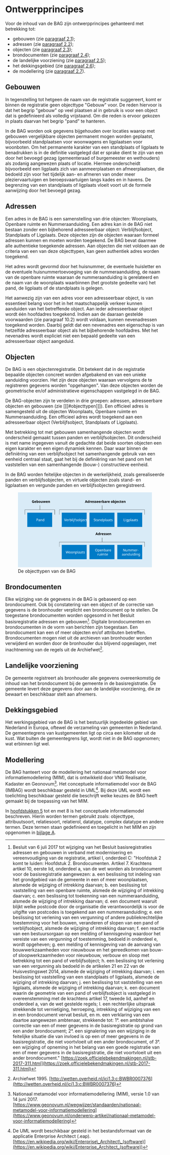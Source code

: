 # Ontwerpprincipes

Voor de inhoud van de BAG zijn ontwerpprincipes gehanteerd met betrekking tot:

- gebouwen (zie [paragraaf 2.1](#21-gebouwen));
- adressen (zie [paragraaf 2.2](#22-adressen));
- objecten (zie [paragraaf 2.3](#23-objecten));
- brondocumenten (zie [paragraaf 2.4](#24-brondocumenten));
- de landelijke voorziening (zie [paragraaf 2.5](#25-landelijke-voorziening));
- het dekkingsgebied (zie [paragraaf 2.6](#26-dekkingsgebied));
- de modellering (zie [paragraaf 2.7](#27-modellering)).

## Gebouwen

In tegenstelling tot hetgeen de naam van de registratie suggereert, komt er binnen de registratie geen objecttype "Gebouw" voor. De reden hiervoor is dat het begrip "gebouw" op veel plaatsen al in gebruik is voor een object dat is gedefinieerd als volledig vrijstaand. Om die reden is ervoor gekozen in plaats daarvan het begrip "pand" te hanteren.

In de BAG worden ook gegevens bijgehouden over locaties waarop met gebouwen vergelijkbare objecten permanent mogen worden geplaatst, bijvoorbeeld standplaatsen voor woonwagens en ligplaatsen voor woonboten. Om het permanente karakter van een standplaats of ligplaats te benadrukken is in de definitie vastgelegd dat er sprake dient te zijn van een door het bevoegd gezag (gemeenteraad of burgemeester en wethouders) als zodanig aangewezen plaats of locatie. Hiermee onderscheidt bijvoorbeeld een ligplaats zich van aanmeerplaatsen en afmeerplaatsen, die bedoeld zijn voor het tijdelijk aan- en afmeren van onder meer pleziervaartuigen en beroepsvaartuigen langs kades en in havens. De begrenzing van een standplaats of ligplaats vloeit voort uit de formele aanwijzing door het bevoegd gezag.

## Adressen

Een adres in de BAG is een samenstelling van drie objecten: Woonplaats, Openbare ruimte en Nummeraanduiding. Een adres kan in de BAG niet bestaan zonder een bijbehorend adresseerbaar object: Verblijfsobject, Standplaats of Ligplaats. Deze objecten zijn de objecten waaraan formeel adressen kunnen en moeten worden toegekend. De BAG bevat daarmee alle authentieke toegekende adressen. Aan objecten die niet voldoen aan de criteria van een van deze objecttypen, kan geen authentiek adres worden toegekend.

Het adres wordt gevormd door het huisnummer, de eventuele huisletter en de eventuele huisnummertoevoeging van de nummeraanduiding, de naam van de openbare ruimte waaraan de nummeraanduiding is gerelateerd en de naam van de woonplaats waarbinnen (het grootste gedeelte van) het pand, de ligplaats of de standplaats is gelegen.

Het aanwezig zijn van een adres voor een adresseerbaar object, is van essentieel belang voor het in het maatschappelijk verkeer kunnen aanduiden van het betreffende object. Aan ieder adresseerbaar object wordt één hoofdadres toegekend. Indien aan de daaraan gestelde voorwaarden (zie paragraaf 10.2) wordt voldaan, kunnen nevenadressen toegekend worden. Daarbij geldt dat een nevenadres een eigenschap is van hetzelfde adresseerbaar object als het bijbehorende hoofdadres. Met het nevenadres wordt expliciet niet een bepaald gedeelte van een adresseerbaar object aangeduid.

## Objecten

De BAG is een objectenregistratie. Dit betekent dat in de registratie bepaalde objecten concreet worden afgebakend en van een unieke aanduiding voorzien. Het zijn deze objecten waaraan vervolgens de te registreren gegevens worden "opgehangen". Van deze objecten worden de geometrische en/of administratieve eigenschappen vastgelegd in de BAG.

De BAG-objecten zijn te verdelen in drie groepen: adressen, adresseerbare objecten en gebouwen (zie [[[#objecttypen]]]). Een officieel adres is samengesteld uit de objecten Woonplaats, Openbare ruimte en Nummeraanduiding. Een officieel adres wordt toegekend aan een adresseerbaar object (Verblijfsobject, Standplaats of Ligplaats).

Met betrekking tot met gebouwen samenhangende objecten wordt onderscheid gemaakt tussen panden en verblijfsobjecten. Dit onderscheid is met name ingegeven vanuit de gedachte dat beide soorten objecten een eigen karakter en een eigen dynamiek kennen. Daar waar binnen de definiëring van een verblijfsobject het samenhangende gebruik van een eenheid centraal staat, gaat het bij de definiëring van het pand om het vaststellen van een samenhangende (bouw-) constructieve eenheid.

In de BAG worden feitelijke objecten in de werkelijkheid, zoals gerealiseerde panden en verblijfsobjecten, en virtuele objecten zoals stand- en ligplaatsen en vergunde panden en verblijfsobjecten geregistreerd.

<figure id="objecttypen">
    <img src="media/objecttypen.svg" />
    <figcaption>De objecttypen van de BAG</figcaption>
</figure>

## Brondocumenten

Elke wijziging van de gegevens in de BAG is gebaseerd op een brondocument. Ook bij constatering van een object of de correctie van gegevens is de bronhouder verplicht een brondocument op te stellen. De toegestane brondocumenten worden opgesomd in het Besluit basisregistratie adressen en gebouwen[^2-4-i]. Digitale brondocumenten en brondocumenten in de vorm van berichten zijn toegestaan. Een brondocument kan een of meer objecten en/of attributen betreffen. Brondocumenten mogen niet uit de archieven van bronhouder worden verwijderd en worden door de bronhouder dus blijvend opgeslagen, met inachtneming van de regels uit de Archiefwet[^2-4-ii].

[^2-4-i]: Besluit van 6 juli 2017 tot wijziging van het Besluit basisregistraties adressen en gebouwen in verband met modernisering en vereenvoudiging van de registratie, artikel I, onderdeel C: "Hoofdstuk 2 komt te luiden: Hoofdstuk 2. Brondocumenten. Artikel 7. Krachtens artikel 10, eerste lid, onderdeel a, van de wet worden als brondocument voor de basisregistratie aangewezen: a. een beslissing tot indeling van het grondgebied van de gemeente in een of meer woonplaatsen, alsmede de wijziging of intrekking daarvan; b. een beslissing tot vaststelling van een openbare ruimte, alsmede de wijziging of intrekking daarvan; c. een beslissing tot toekenning van een nummeraanduiding, alsmede de wijziging of intrekking daarvan; d. een document waaruit blijkt welke postcode door de organisatie die verantwoordelijk is voor de uitgifte van postcodes is toegekend aan een nummeraanduiding; e. een beslissing tot verlening van een vergunning of andere publiekrechtelijke toestemming voor het bouwen, veranderen of slopen van een pand of verblijfsobject, alsmede de wijziging of intrekking daarvan; f. een reactie van een bestuursorgaan op een melding of kennisgeving waardoor het vereiste van een vergunning of toestemming, bedoeld in onderdeel e, wordt opgeheven; g. een melding of kennisgeving van de aanvang van bouwwerkzaamheden voor nieuwbouw en het gereedkomen van bouw- of sloopwerkzaamheden voor nieuwbouw, verbouw en sloop met betrekking tot een pand of verblijfsobject; h. een beslissing tot verlening van een vergunning als bedoeld in de artikelen 21 en 22 van de Huisvestingswet 2014, alsmede de wijziging of intrekking daarvan; i. een beslissing tot vaststelling van een standplaats of ligplaats, alsmede de wijziging of intrekking daarvan; j. een beslissing tot vaststelling van een ligplaats, alsmede de wijziging of intrekking daarvan; k. een document waarin de geometrie van een pand of verblijfsobject is vastgelegd in overeenstemming met de krachtens artikel 17, tweede lid, aanhef en onderdeel a, van de wet gestelde regels; l. een rechterlijke uitspraak strekkende tot vernietiging, herroeping, intrekking of wijziging van een in een brondocument vervat besluit, en m. een verklaring van een daartoe aangewezen ambtenaar, strekkende tot: 1°. een ambtshalve correctie van een of meer gegevens in de basisregistratie op grond van een ander brondocument; 2°. een signalering van een wijziging in de feitelijke situatie die van invloed is op een of meer gegevens in de basisregistratie, die niet voortvloeit uit een ander brondocument, of 3°. een wijziging of opneming in het belang van een goede registratie van een of meer gegevens in de basisregistratie, die niet voortvloeit uit een ander brondocument." [https://zoek.officielebekendmakingen.nl/stb-2017-311.html](https://zoek.officielebekendmakingen.nl/stb-2017-311.html)

[^2-4-ii]: Archiefwet 1995. [http://wetten.overheid.nl/jci1.3:c:BWBR0007376](http://wetten.overheid.nl/jci1.3:c:BWBR0007376)

## Landelijke voorziening

De gemeente registreert als bronhouder alle gegevens overeenkomstig de inhoud van het brondocument bij de gemeente in de basisregistratie. De gemeente levert deze gegevens door aan de landelijke voorziening, die ze bewaart en beschikbaar stelt aan afnemers.

## Dekkingsgebied

Het werkingsgebied van de BAG is het bestuurlijk ingedeelde gebied van Nederland in Europa, oftewel de verzameling van gemeenten in Nederland. De gemeentegrens van kustgemeenten ligt op circa een kilometer uit de kust. Wat buiten de gemeentegrens ligt, wordt niet in de BAG opgenomen; wat erbinnen ligt wel.

## Modellering

De BAG hanteert voor de modellering het nationaal metamodel voor informatiemodellering (MIM), dat is ontwikkeld door VNG Realisatie, Kadaster en Geonovum[^2-7-i]. Het conceptuele informatiemodel voor de BAG (IMBAG) wordt beschikbaar gesteld in UML[^2-7-ii]. Bij deze UML wordt een toelichting beschikbaar gesteld die beschrijft welke keuzes de BAG heeft gemaakt bij de toepassing van het MIM.

In [hoofdstukken 5](conceptueelmodel.md#5-conceptueel-model) tot en met 8 is het conceptuele informatiemodel beschreven. Hierin worden termen gebruikt zoals: objecttype, attribuutsoort, relatiesoort, relatierol, datatype, complex datatype en andere termen. Deze termen staan gedefinieerd en toegelicht in het MIM en zijn opgenomen in [bijlage A](bijlage-begrippen-afkortingen.md#bijlage-a-begrippen--afkortingen).

[^2-7-i]: Nationaal metamodel voor informatiemodellering (MIM), versie 1.0 van 14 juni 2017. [https://www.geonovum.nl/wegwijzer/standaarden/nationaal-metamodel-voor-informatiemodellering](https://www.geonovum.nl/onderwerp-artikel/nationaal-metamodel-voor-informatiemodellering)

[^2-7-ii]: De UML wordt beschikbaar gesteld in het bestandsformaat van de applicatie Enterprise Architect (.eap). [https://en.wikipedia.org/wiki/Enterprise\_Architect\_(software)](https://en.wikipedia.org/wiki/Enterprise_Architect_(software))
